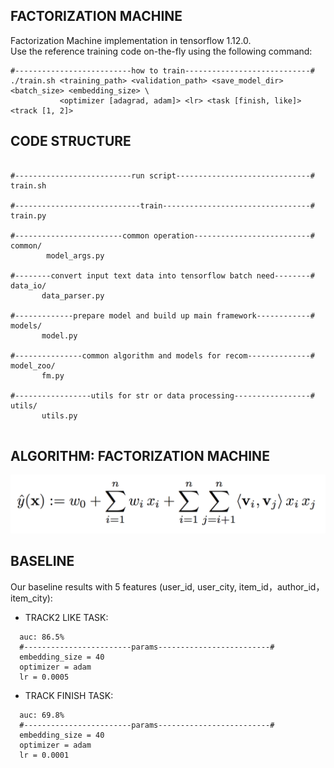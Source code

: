 FACTORIZATION MACHINE
-------  
Factorization Machine implementation in tensorflow 1.12.0.  
Use the reference training code on-the-fly using the following command:  

```
#--------------------------how to train----------------------------#
./train.sh <training_path> <validation_path> <save_model_dir> <batch_size> <embedding_size> \
           <optimizer [adagrad, adam]> <lr> <task [finish, like]> <track [1, 2]>  
```
 
CODE STRUCTURE
--------------  

<pre><code> 
#--------------------------run script------------------------------#
train.sh  

#----------------------------train---------------------------------#
train.py  

#------------------------common operation--------------------------#
common/  
  &nbsp; &nbsp; &nbsp; model_args.py  
  
#--------convert input text data into tensorflow batch need--------#
data_io/  
 &nbsp; &nbsp; &nbsp; data_parser.py  

#-------------prepare model and build up main framework------------#
models/  
 &nbsp; &nbsp;&nbsp;  model.py  

#---------------common algorithm and models for recom--------------#
model_zoo/  
 &nbsp; &nbsp; &nbsp; fm.py  

#-----------------utils for str or data processing-----------------#
utils/  
 &nbsp; &nbsp; &nbsp; utils.py
 </code></pre>


ALGORITHM: FACTORIZATION MACHINE
--------------------------------

![image](images/fm.jpg)

BASELINE
-------  
Our baseline results with 5 features (user_id, user_city, item_id，author_id，item_city):   

  * TRACK2 LIKE TASK: 
  ```  
    auc: 86.5% 
    #------------------------params-------------------------#
    embedding_size = 40
    optimizer = adam  
    lr = 0.0005
  ```
  * TRACK FINISH TASK: 
  ```  
    auc: 69.8% 
    #------------------------params-------------------------#
    embedding_size = 40
    optimizer = adam   
    lr = 0.0001
  ```



